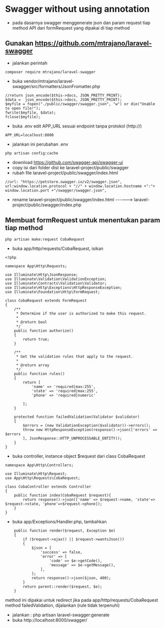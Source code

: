 # Swagger without using annotation
- pada dasarnya swagger menggenerate json dan param request tiap method API dari formRequest yang dipakai di tiap method
## Gunakan https://github.com/mtrajano/laravel-swagger
- jalankan perintah 
```
composer require mtrajano/laravel-swagger
```
- buka vendor/mtrajano/laravel-swagger/src/formatters/JsonFromatter.php
```
//return json_encode($this->docs, JSON_PRETTY_PRINT);	        
$data =  json_encode($this->docs, JSON_PRETTY_PRINT);
$myfile = fopen("./public/swagger/swagger.json", "w") or die("Unable to open file!");
fwrite($myfile, $data);
fclose($myfile);
```
- buka .env edit APP_URL sesuai endpoint tanpa protokol (http://)
```
APP_URL=localhost:8000
```
- jalankan ini perubahan .env
```
php artisan config:cache
```
- download https://github.com/swagger-api/swagger-ui
- copy isi dari folder dist ke laravel-project/public/swagger
- rubah file laravel-project/public/swagger/index.html
```
//url: "https://petstore.swagger.io/v2/swagger.json",
url:window.location.protocol + "//" + window.location.hostname +":"+ window.location.port +"/swagger/swagger.json",
```
- rename laravel-project/public/swagger/index.html ------> laravel-project/public/swagger/index.php
## Membuat formRequest untuk menentukan param tiap method
```
php artisan make:request CobaRequest
```
- buka app/http/requests/CobaRequest, isikan
```
<?php

namespace App\Http\Requests;

use Illuminate\Http\JsonResponse;
use Illuminate\Validation\ValidationException;
use Illuminate\Contracts\Validation\Validator;
use Illuminate\Http\Exceptions\HttpResponseException;
use Illuminate\Foundation\Http\FormRequest;

class CobaRequest extends FormRequest
{
    /**
     * Determine if the user is authorized to make this request.
     *
     * @return bool
     */
    public function authorize()
    {
        return true;
    }

    /**
     * Get the validation rules that apply to the request.
     *
     * @return array
     */
    public function rules()
    {
        return [
            'name' => 'required|max:255',
            'state' => 'required|max:255',
            'phone' => 'required|numeric'

        ];
    }

    protected function failedValidation(Validator $validator)
    {
        $errors = (new ValidationException($validator))->errors();
        throw new HttpResponseException(response()->json(['errors' => $errors
        ], JsonResponse::HTTP_UNPROCESSABLE_ENTITY));
    }
}
```
- buka controller, instance object $request dari class CobaRequest 
```
namespace App\Http\Controllers;

use Illuminate\Http\Request;
use App\Http\Requests\CobaRequest;

class CobaController extends Controller
{
    public function index(CobaRequest $request){
        return response()->json(['name' => $request->name, 'state'=> $request->state, 'phone'=>$request->phone]); 
    }
}

```
- buka app/Exceptions/Handler.php, tambahkan
```
    public function render($request, Exception $e)
    {
        if ($request->ajax() || $request->wantsJson())
        {
            $json = [
                'success' => false,
                'error' => [
                    'code' => $e->getCode(),
                    'message' => $e->getMessage(),
                ],
            ];
            return response()->json($json, 400);
        }
        return parent::render($request, $e);
    }
```
method ini dipakai untuk redirect jika pada app/http/requests/CobaRequest method failedValidation, dijalankan (rule tidak terpenuhi)
- jalankan : php artisan laravel-swagger:generate
- buka http://localhost:8000/swagger/
